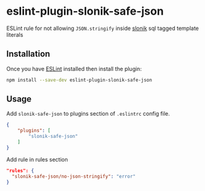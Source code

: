 # eslint-plugin-slonik-safe-json
ESLint rule for not allowing `JSON.stringify` inside [slonik](https://github.com/gajus/slonik) sql tagged template literals

## Installation
Once you have [ESLint](https://eslint.org/) installed then install the plugin:
```sh
npm install --save-dev eslint-plugin-slonik-safe-json
```

## Usage
Add `slonik-safe-json` to plugins section of `.eslintrc` config file.
```json
{
    "plugins": [
        "slonik-safe-json"
    ]
}
```

Add rule in rules section
```json
"rules": {
  "slonik-safe-json/no-json-stringify": "error"
}
```